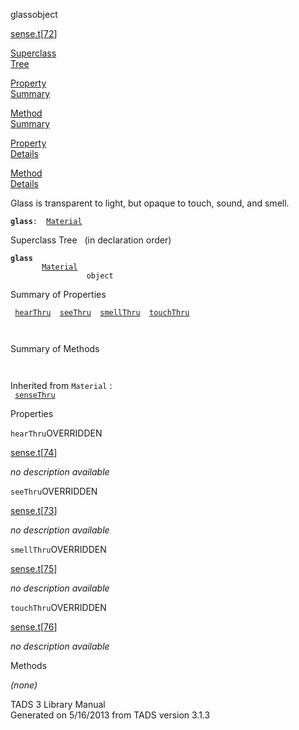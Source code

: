 ---
---
<span class="title">glass</span><span class="type">object</span>

[sense.t](../file/sense.t.html)\[[72](../source/sense.t.html#72)\]

[Superclass  
Tree](#_SuperClassTree_)

[Property  
Summary](#_PropSummary_)

[Method  
Summary](#_MethodSummary_)

[Property  
Details](#_Properties_)

[Method  
Details](#_Methods_)

<div class="fdesc">

Glass is transparent to light, but opaque to touch, sound, and smell.

**`glass`**` :   `[`Material`](../object/Material.html)

</div>

<span id="_SuperClassTree_"></span>

<div class="mjhd">

<span class="hdln">Superclass Tree</span>   (in declaration order)

</div>

**`glass`**  
`         `[`Material`](../object/Material.html)  
`                 object`  
<span id="_PropSummary_"></span>

<div class="mjhd">

<span class="hdln">Summary of Properties</span>  

</div>

` `[`hearThru`](#hearThru)`  `[`seeThru`](#seeThru)`  `[`smellThru`](#smellThru)`  `[`touchThru`](#touchThru)`  `

` `

<span id="_MethodSummary_"></span>

<div class="mjhd">

<span class="hdln">Summary of Methods</span>  

</div>

` `

Inherited from `Material` :  
` `[`senseThru`](../object/Material.html#senseThru)`  `

<span id="_Properties_"></span>

<div class="mjhd">

<span class="hdln">Properties</span>  

</div>

<span id="hearThru"></span>

`hearThru`<span class="rem">OVERRIDDEN</span>

[sense.t](../file/sense.t.html)\[[74](../source/sense.t.html#74)\]

<div class="desc">

*no description available*

</div>

<span id="seeThru"></span>

`seeThru`<span class="rem">OVERRIDDEN</span>

[sense.t](../file/sense.t.html)\[[73](../source/sense.t.html#73)\]

<div class="desc">

*no description available*

</div>

<span id="smellThru"></span>

`smellThru`<span class="rem">OVERRIDDEN</span>

[sense.t](../file/sense.t.html)\[[75](../source/sense.t.html#75)\]

<div class="desc">

*no description available*

</div>

<span id="touchThru"></span>

`touchThru`<span class="rem">OVERRIDDEN</span>

[sense.t](../file/sense.t.html)\[[76](../source/sense.t.html#76)\]

<div class="desc">

*no description available*

</div>

<span id="_Methods_"></span>

<div class="mjhd">

<span class="hdln">Methods</span>  

</div>

*(none)*

<div class="ftr">

TADS 3 Library Manual  
Generated on 5/16/2013 from TADS version 3.1.3

</div>
